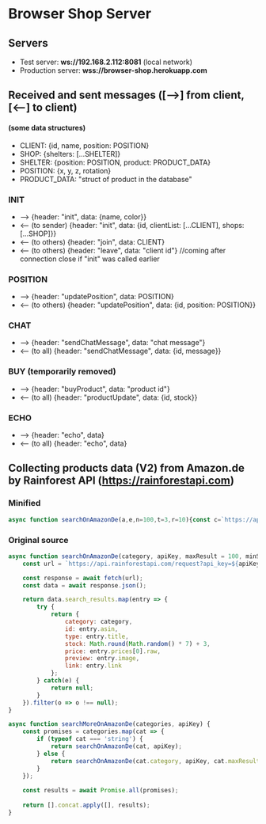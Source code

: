# Browser Shop Server

## Servers
* Test server: **ws://192.168.2.112:8081** (local network)
* Production server: **wss://browser-shop.herokuapp.com**

## Received and sent messages ([-->] from client, [<--] to client)

#### (some data structures)

* CLIENT: {id, name, position: POSITION}
* SHOP: {shelters: [...SHELTER]}
* SHELTER: {position: POSITION, product: PRODUCT_DATA}
* POSITION: {x, y, z, rotation}
* PRODUCT_DATA: "struct of product in the database"

### INIT
* --> {header: "init", data: {name, color}}
* <-- (to sender) {header: "init", data: {id, clientList: [...CLIENT], shops: [...SHOP]}}
* <-- (to others) {header: "join", data: CLIENT}
* <-- (to others) {header: "leave", data: "client id"} //coming after connection close if "init" was called earlier

### POSITION
* --> {header: "updatePosition", data: POSITION}
* <-- (to others) {header: "updatePosition", data: {id, position: POSITION}}

### CHAT
* --> {header: "sendChatMessage", data: "chat message"}
* <-- (to all) {header: "sendChatMessage", data: {id, message}}

### BUY (temporarily removed)
* --> {header: "buyProduct", data: "product id"}
* <-- (to all) {header: "productUpdate", data: {id, stock}}

### ECHO
* --> {header: "echo", data}
* <-- (to all) {header: "echo", data}

## Collecting products data (V2) from Amazon.de by Rainforest API (https://rainforestapi.com)
### Minified
```javascript
async function searchOnAmazonDe(a,e,n=100,t=3,r=10){const c=`https://api.rainforestapi.com/request?api_key=${e}&type=search&amazon_domain=amazon.de&search_term=${a.split(" ").join("+")}&language=en_US`,o=await fetch(c);return(await o.json()).search_results.map(e=>{try{return{category:a,id:e.asin,type:e.title,stock:Math.round(7*Math.random())+3,price:e.prices[0].raw,preview:e.image,link:e.link}}catch(a){return null}}).filter(a=>null!==a)}async function searchMoreOnAmazonDe(a,e){const n=a.map(a=>"string"==typeof a?searchOnAmazonDe(a,e):searchOnAmazonDe(a.category,e,a.maxResult,a.minStock,a.maxStock)),t=await Promise.all(n);return[].concat.apply([],t)}
```
### Original source
```javascript
async function searchOnAmazonDe(category, apiKey, maxResult = 100, minStock = 3, maxStock = 10) {
    const url = `https://api.rainforestapi.com/request?api_key=${apiKey}&type=search&amazon_domain=amazon.de&search_term=${category.split(' ').join('+')}&language=en_US`;

    const response = await fetch(url);
    const data = await response.json();

    return data.search_results.map(entry => {
		try {
			return {
				category: category,
				id: entry.asin,
				type: entry.title,
				stock: Math.round(Math.random() * 7) + 3,
				price: entry.prices[0].raw,
				preview: entry.image,
				link: entry.link
			};
		} catch(e) {
			return null;
		}
    }).filter(o => o !== null);
}
```
```javascript
async function searchMoreOnAmazonDe(categories, apiKey) {
    const promises = categories.map(cat => {
		if (typeof cat === 'string') {
			return searchOnAmazonDe(cat, apiKey);
		} else {
			return searchOnAmazonDe(cat.category, apiKey, cat.maxResult, cat.minStock, cat.maxStock);
		}
	});
	
	const results = await Promise.all(promises);
	
	return [].concat.apply([], results);
}
```
